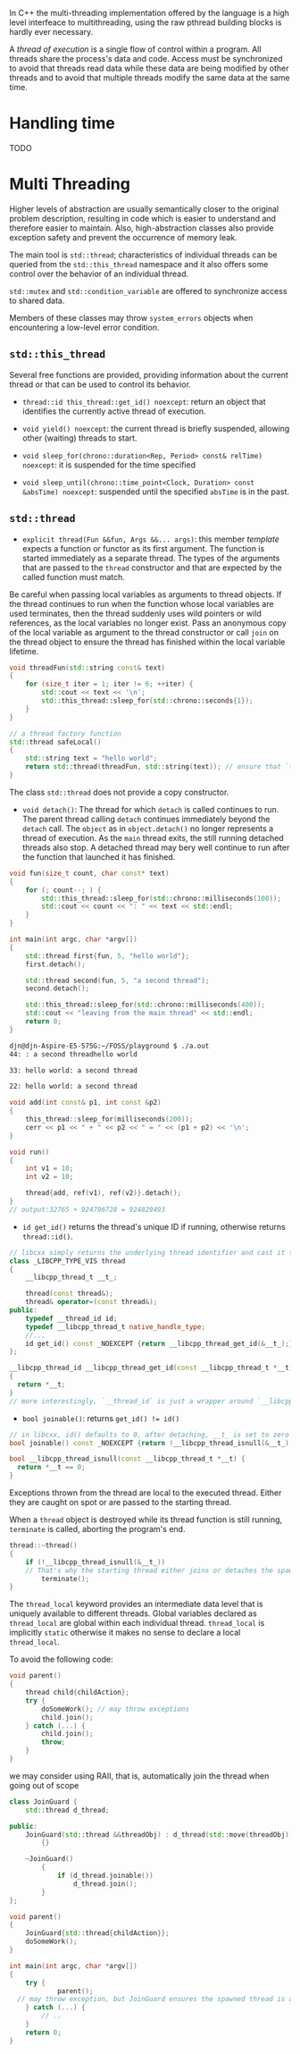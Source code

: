 In C++ the multi-threading implementation offered by the language is a high level interfeace to multithreading, using the raw pthread building blocks is hardly ever necessary.

A _thread of execution_ is a single flow of control within a program. All threads share the process's data and code. Access must be synchronized to avoid that threads read data while these data are being modified by other threads and to avoid that multiple threads modify the same data at the same time.

# Handling time

TODO

# Multi Threading

Higher levels of abstraction are usually semantically closer to the original problem description, resulting in code which is easier to understand and therefore easier to maintain. Also, high-abstraction classes also provide exception safety and prevent the occurrence of memory leak.

The main tool is `std::thread`; characteristics of individual threads can be queried from the `std::this_thread` namespace and it also offers some control over the behavior of an individual thread.

`std::mutex` and `std::condition_variable` are offered to synchronize access to shared data.

Members of these classes may throw `system_errors` objects when encountering a low-level error condition.

## `std::this_thread`

Several free functions are provided, providing information about the current thread or that can be used to control its behavior.

- `thread::id this_thread::get_id() noexcept`: return an object that identifies the currently active thread of execution.

- `void yield() noexcept`: the current thread is briefly suspended, allowing other (waiting) threads to start.

- `void sleep_for(chrono::duration<Rep, Period> const& relTime) noexcept`: it is suspended for the time specified

- `void sleep_until(chrono::time_point<Clock, Duration> const &absTime) noexcept`: suspended until the specified `absTime` is in the past.

## `std::thread`

- `explicit thread(Fun &&fun, Args &&... args)`: this member _template_ expects a function or functor as its first argument. The function is started immediately as a separate thread. The types of the arguments that are passed to the `thread` constructor and that are expected by the called function must match. 

Be careful when passing local variables as arguments to thread objects. If the thread continues to run when the function whose local variables are used terminates, then the thread suddenly uses wild pointers or wild references, as the local variables no longer exist. Pass an anonymous copy of the local variable as argument to the thread constructor or call `join` on the thread object to ensure the thread has finished within the local variable lifetime.

```cpp
void threadFun(std::string const& text)
{
    for (size_t iter = 1; iter != 6; ++iter) {
        std::cout << text << '\n';
        std::this_thread::sleep_for(std::chrono::seconds{1});
    }
}

// a thread factory function
std::thread safeLocal()
{
    std::string text = "hello world";
    return std::thread(threadFun, std::string(text)); // ensure that `text` is not passed by reference
}
```

The class `std::thread` does not provide a copy constructor.

- `void detach()`: The thread for which `detach` is called continues to run. The parent thread calling `detach` continues immediately beyond the `detach` call. The `object` as in `object.detach()` no longer represents a thread of execution. As the `main` thread exits, the still running detached threads also stop. A detached thread may bery well continue to run after the function that launched it has finished.

```cpp
void fun(size_t count, char const* text)
{
    for (; count--; ) {
        std::this_thread::sleep_for(std::chrono::milliseconds(100));
        std::cout << count << ": " << text << std::endl;
    }
}

int main(int argc, char *argv[])
{
    std::thread first{fun, 5, "hello world"};
    first.detach();

    std::thread second(fun, 5, "a second thread");
    second.detach();

    std::this_thread::sleep_for(std::chrono::milliseconds(400));
    std::cout << "leaving from the main thread" << std::endl;
    return 0;
}
```

```bash
djn@djn-Aspire-E5-575G:~/FOSS/playground $ ./a.out
44: : a second threadhello world

33: hello world: a second thread

22: hello world: a second thread
```

```cpp
void add(int const& p1, int const &p2)
{
    this_thread::sleep_for(milliseconds(200));
    cerr << p1 << " + " << p2 << " = " << (p1 + p2) << '\n';
}

void run()
{
    int v1 = 10;
    int v2 = 10;

    thread{add, ref(v1), ref(v2)}.detach();
}
// output:32765 + 924796728 = 924829493
```

- `id get_id()` returns the thread's unique ID if running, otherwise returns `thread::id()`. 

```cpp
// libcxx simply returns the underlying thread identifier and cast it to `thread::id`
class _LIBCPP_TYPE_VIS thread
{
    __libcpp_thread_t __t_;

    thread(const thread&);
    thread& operator=(const thread&);
public:
    typedef __thread_id id;
    typedef __libcpp_thread_t native_handle_type;
    //...
    id get_id() const _NOEXCEPT {return __libcpp_thread_get_id(&__t_);}
};

__libcpp_thread_id __libcpp_thread_get_id(const __libcpp_thread_t *__t)
{
  return *__t;
}
// more interestingly, `__thread_id` is just a wrapper around `__libcpp_thread_t` and has only this one data member.
```

- `bool joinable()`: returns `get_id() != id()`

```cpp
// in libcxx, id() defaults to 0, after detaching, __t_ is set to zero
bool joinable() const _NOEXCEPT {return !__libcpp_thread_isnull(&__t_);}

bool __libcpp_thread_isnull(const __libcpp_thread_t *__t) {
  return *__t == 0;
}
```

Exceptions thrown from the thread are local to the executed thread. Either they are caught on spot or are passed to the starting thread.

When a `thread` object is destroyed while its thread function is still running, `terminate` is called, aborting the program's end. 

```cpp
thread::~thread()
{
    if (!__libcpp_thread_isnull(&__t_)) 
    // That's why the starting thread either joins or detaches the spawned thread, both of which set `__t_` to zero..
        terminate();
}
```

The `thread_local` keyword provides an intermediate data level that is uniquely available to different threads. Global variables declared as `thread_local` are global within each individual thread. `thread_local` is implicitly `static` otherwise it makes no sense to declare a local `thread_local`.

To avoid the following code:

```cpp
void parent() 
{
    thread child{childAction};
    try {
        doSomeWork(); // may throw exceptions
        child.join();
    } catch (...) {
        child.join();
        throw;
    }
}
```

we may consider using RAII, that is, automatically join the thread when going out of scope

```cpp
class JoinGuard {
    std::thread d_thread;

public:
    JoinGuard(std::thread &&threadObj) : d_thread(std::move(threadObj))
        {}

    ~JoinGuard()
        {
            if (d_thread.joinable())
                d_thread.join();
        }
};
```

```cpp
void parent()
{
    JoinGuard{std::thread{childAction}};
    doSomeWork();
}

int main(int argc, char *argv[])
{
    try {
            parent();
  // may throw exception, but JoinGuard ensures the spawned thread is always joined
    } catch (...) {
        // ..
    }
    return 0;
}
```

